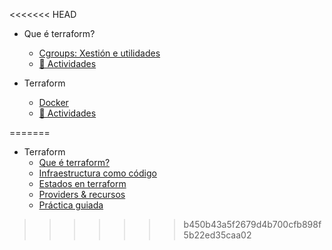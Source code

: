 <<<<<<< HEAD
- Que é terraform?
  - [Cgroups: Xestión e utilidades](./01_que_e_un_contedor_de_software/09_cgroups_xestion_e_utilidades.md)
  - [📝 Actividades](./00_actividades/01_modulo_1.md)

- Terraform
  - [Docker](./02_dockder/01_docker.md)
  - [📝 Actividades](./00_actividades/02_modulo_2.md)

=======
- Terraform
  - [Que é terraform?](./01_terraform/01_que_e_terraform.md)
  - [Infraestructura como código](./01_terraform/02_infraestructura_como_codigo.md)
  - [Estados en terraform](./01_terraform/03_estados_en_terraform.md)
  - [Providers & recursos](./01_terraform/04_providers_y_recursos.md)
  - [Práctica guiada](./01_terraform/05_practica_guiada.md)
  
>>>>>>> b450b43a5f2679d4b700cfb898f5b22ed35caa02
